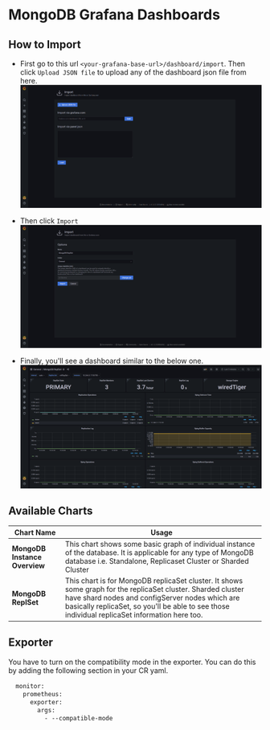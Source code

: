 # MongoDB Grafana Dashboards

## How to Import
- First go to this url `<your-grafana-base-url>/dashboard/import`. Then click `Upload JSON file` to upload any of the dashboard json file from here.
![Upload Json](./images/1.png)

- Then click `Import`
![Import Dashboard](./images/2.png)

- Finally, you'll see a dashboard similar to the below one.
![MongoDB ReplSet Dashboard](./images/3.png)

## Available Charts
| **Chart Name**  | **Usage**  |
|---|---|
| **MongoDB Instance Overview**  | This chart shows some basic graph of individual instance of the database. It is applicable for any type of MongoDB database i.e. Standalone, Replicaset Cluster or Sharded Cluster  |
| **MongoDB ReplSet**  | This chart is for MongoDB replicaSet cluster. It shows some graph for the replicaSet cluster. Sharded cluster have shard nodes and configServer nodes which are basically replicaSet, so you'll be able to see those individual replicaSet information here too. |

## Exporter

You have to turn on the compatibility mode in the exporter. You can do this by adding the following section in your CR yaml.

```
  monitor:
    prometheus:
      exporter:
        args:
          - --compatible-mode
```
